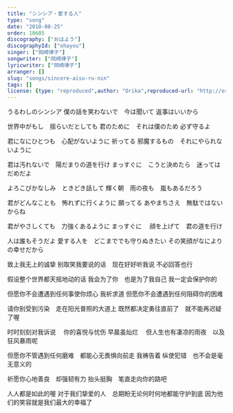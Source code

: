 ```yaml
---
title: "シンシア・愛する人"
type: "song"
date: "2010-08-25"
order: 10605
discography: ["おはよう"]
discographyId: ["ohayou"]
singer: ["岡崎律子"]
songwriter: ["岡崎律子"]
lyricwriter: ["岡崎律子"]
arranger: []
slug: "songs/sincere-aisu-ru-nin"
tags: []
license: {type: "reproduced",author: "Orika",reproduced-url: "http://orikamushi.myweb.hinet.net/",reproduced-website: "織歌蟲網站"}
---
```


うるわしのシンシア 
僕の話を笑わないで　今は聞いて 
返事はいいから 

世界中がもし　揺らいだとしても 
君のために　それは僕のため 
必ず守るよ 

君になにひとつも　心配がないように 
祈ってる 
邪魔するもの　それにやられないように 

君は汚れないで　陽だまりの道を行け 
まっすぐに　こうと決めたら　迷ってはだめだよ 

よろこびかなしみ　ときどき話して 
輝く朝　雨の夜も　嵐もあるだろう 

君がどんなことも　怖れずに行くように 
願ってる 
あやまちさえ　無駄ではないからね 

君がやさしくても　力強くあるように まっすぐに　
顔を上げて　君の道を行け 

人は誰もそうだよ 
愛する人を　どこまででも守りぬきたい 
その笑顔がなによりの幸せだから

致上我无上的诚挚 
别取笑我要说的话　现在好好听我说 
不必回答也行 

假设整个世界都天摇地动的话 
我会为了你　也是为了我自己 
我一定会保护你的 

但愿你不会遭遇到任何事使你烦心 
我祈求道 
但愿你不会遭遇到任何阻碍你的困难 

请你别受到污染　走在阳光普照的大道上 
既然都决定勇往直前了　就不能再迟疑了喔 

时时刻刻对我诉说 　你的喜悦与忧伤 早晨虽灿烂　
但人生也有凄凉的雨夜　以及狂风暴雨呢 

但愿你不管遇到任何磨难　都能心无畏惧向前走 
我祷告着 
纵使犯错　也不会是毫无意义的 

祈愿你心地善良　却强韧有力 
抬头挺胸　笔直走向你的路吧 

人人都是如此的喔 
对于我们挚爱的人　总期盼无论何时何地都能守护到底
 因为他们的笑容就是我们最大的幸福了

